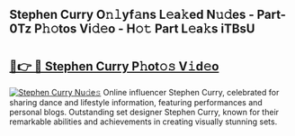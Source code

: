 ## Stephen Curry O𝚗𝚕yf𝚊ns L𝚎a𝚔ed N𝚞𝚍es - Part-0Tz P𝚑𝚘tos Vi𝚍𝚎o - H𝚘𝚝 Part L𝚎a𝚔s iTBsU

# <h2><a href="http://kf2dco.oniu.top/?m=Stephen+Curry">🔗👉 🔴 Stephen Curry P𝚑ot𝚘𝚜 V𝚒d𝚎o</a></h2>

[![Stephen Curry Nu𝚍e𝚜](https://i.imgur.com/0qMVB7G.gif)](http://kf2dco.oniu.top/?m=Stephen+Curry)
Online influencer Stephen Curry, celebrated for sharing dance and lifestyle information, featuring performances and personal blogs. Outstanding set designer Stephen Curry, known for their remarkable abilities and achievements in creating visually stunning sets.  

